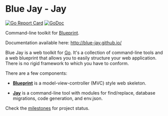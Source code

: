 # Blue Jay - Jay

[![Go Report Card](https://goreportcard.com/badge/github.com/blue-jay/jay)](https://goreportcard.com/report/github.com/blue-jay/jay)
[![GoDoc](https://godoc.org/github.com/blue-jay/jay?status.svg)](https://godoc.org/github.com/blue-jay/jay)

Command-line toolkit for [Blueprint](https://github.com/blue-jay/blueprint).

Documentation available here: http://blue-jay.github.io/

Blue Jay is a web toolkit for [Go](https://golang.org/). It's a collection of
command-line tools and a web blueprint that allows you to easily structure
your web application. There is no rigid framework to which you have to
conform.

There are a few components:

- [**Blueprint**](https://github.com/blue-jay/blueprint) is a
model-view-controller (MVC) style web skeleton.

- [**Jay**](https://github.com/blue-jay/jay) is a command-line tool with
modules for find/replace, database migrations, code generation, and env.json.

Check the [milestones](https://github.com/blue-jay/blueprint/milestones) for
project status.